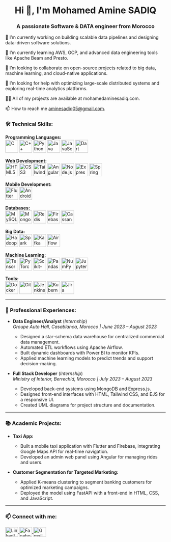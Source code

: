 <h1 align="center">Hi 👋, I'm Mohamed Amine SADIQ</h1> <h3 align="center">A passionate Software & DATA engineer from Morocco</h3>

🔭 I’m currently working on building scalable data pipelines and designing data-driven software solutions.

🌱 I’m currently learning AWS, GCP, and advanced data engineering tools like Apache Beam and Presto.

👯 I’m looking to collaborate on open-source projects related to big data, machine learning, and cloud-native applications.

🤝 I’m looking for help with optimizing large-scale distributed systems and exploring real-time analytics platforms.

👨‍💻 All of my projects are available at mohamedaminesadiq.com.

📫 How to reach me aminesadiq05@gmail.com.


<h3 align="left">🛠️ Technical Skills:</h3>
<p align="left">
  <strong>Programming Languages:</strong><br>
  <img src="https://cdn.jsdelivr.net/gh/devicons/devicon/icons/c/c-original.svg" alt="C" width="40" height="40"/>
  <img src="https://cdn.jsdelivr.net/gh/devicons/devicon/icons/cplusplus/cplusplus-original.svg" alt="C++" width="40" height="40"/>
  <img src="https://cdn.jsdelivr.net/gh/devicons/devicon/icons/python/python-original.svg" alt="Python" width="40" height="40"/>
  <img src="https://cdn.jsdelivr.net/gh/devicons/devicon/icons/java/java-original.svg" alt="Java" width="40" height="40"/>
  <img src="https://cdn.jsdelivr.net/gh/devicons/devicon/icons/javascript/javascript-original.svg" alt="JavaScript" width="40" height="40"/>
  <img src="https://cdn.jsdelivr.net/gh/devicons/devicon/icons/dart/dart-original.svg" alt="Dart" width="40" height="40"/>
</p>

<p align="left">
  <strong>Web Development:</strong><br>
  <img src="https://cdn.jsdelivr.net/gh/devicons/devicon/icons/html5/html5-original.svg" alt="HTML5" width="40" height="40"/>
  <img src="https://cdn.jsdelivr.net/gh/devicons/devicon/icons/css3/css3-original.svg" alt="CSS3" width="40" height="40"/>
  <img src="https://www.vectorlogo.zone/logos/tailwindcss/tailwindcss-icon.svg" alt="Tailwind CSS" width="40" height="40"/>
  <img src="https://angular.io/assets/images/logos/angular/angular.svg" alt="Angular" width="40" height="40"/>
  <img src="https://cdn.jsdelivr.net/gh/devicons/devicon/icons/nodejs/nodejs-original.svg" alt="Node.js" width="40" height="40"/>
  <img src="https://cdn.jsdelivr.net/gh/devicons/devicon/icons/express/express-original-wordmark.svg" alt="Express.js" width="40" height="40"/>
  <img src="https://www.vectorlogo.zone/logos/springio/springio-icon.svg" alt="Spring Boot" width="40" height="40"/>
</p>

<p align="left">
  <strong>Mobile Development:</strong><br>
  <img src="https://cdn.jsdelivr.net/gh/devicons/devicon/icons/flutter/flutter-original.svg" alt="Flutter" width="40" height="40"/>
  <img src="https://cdn.jsdelivr.net/gh/devicons/devicon/icons/android/android-original.svg" alt="Android" width="40" height="40"/>
</p>

<p align="left">
  <strong>Databases:</strong><br>
  <img src="https://cdn.jsdelivr.net/gh/devicons/devicon/icons/mysql/mysql-original-wordmark.svg" alt="MySQL" width="40" height="40"/>
  <img src="https://cdn.jsdelivr.net/gh/devicons/devicon/icons/mongodb/mongodb-original-wordmark.svg" alt="MongoDB" width="40" height="40"/>
  <img src="https://cdn.jsdelivr.net/gh/devicons/devicon/icons/redis/redis-original-wordmark.svg" alt="Redis" width="40" height="40"/>
  <img src="https://cdn.jsdelivr.net/gh/devicons/devicon/icons/firebase/firebase-plain-wordmark.svg" alt="Firebase" width="40" height="40"/>
  <img src="https://www.vectorlogo.zone/logos/apache_cassandra/apache_cassandra-icon.svg" alt="Cassandra" width="40" height="40"/>
</p>

<p align="left">
  <strong>Big Data:</strong><br>
  <img src="https://www.vectorlogo.zone/logos/apache_hadoop/apache_hadoop-icon.svg" alt="Hadoop" width="40" height="40"/>
  <img src="https://www.vectorlogo.zone/logos/apache_spark/apache_spark-icon.svg" alt="Spark" width="40" height="40"/>
  <img src="https://www.vectorlogo.zone/logos/apache_kafka/apache_kafka-icon.svg" alt="Kafka" width="40" height="40"/>
  <img src="https://icon.icepanel.io/Technology/svg/Apache-Airflow.svg" alt="Airflow" width="40" height="40"/>

</p>

<p align="left">
  <strong>Machine Learning:</strong><br>
  <img src="https://www.vectorlogo.zone/logos/tensorflow/tensorflow-icon.svg" alt="TensorFlow" width="40" height="40"/>
  <img src="https://www.vectorlogo.zone/logos/pytorch/pytorch-icon.svg" alt="PyTorch" width="40" height="40"/>
  <img src="https://upload.wikimedia.org/wikipedia/commons/0/05/Scikit_learn_logo_small.svg" alt="Scikit-learn" width="40" height="40"/>
  <img src="https://cdn.jsdelivr.net/gh/devicons/devicon/icons/pandas/pandas-original.svg" alt="Pandas" width="40" height="40"/>
  <img src="https://cdn.jsdelivr.net/gh/devicons/devicon/icons/numpy/numpy-original.svg" alt="NumPy" width="40" height="40"/>
  <img src="https://www.vectorlogo.zone/logos/jupyter/jupyter-icon.svg" alt="Jupyter" width="40" height="40"/>
</p>

<p align="left">
  <strong>Tools:</strong><br>
  <img src="https://cdn.jsdelivr.net/gh/devicons/devicon/icons/docker/docker-original-wordmark.svg" alt="Docker" width="40" height="40"/>
  <img src="https://cdn.jsdelivr.net/gh/devicons/devicon/icons/git/git-original.svg" alt="Git" width="40" height="40"/>
  <img src="https://www.vectorlogo.zone/logos/jenkins/jenkins-icon.svg" alt="Jenkins" width="40" height="40"/>
  <img src="https://www.vectorlogo.zone/logos/kubernetes/kubernetes-icon.svg" alt="Kubernetes" width="40" height="40"/>
  <img src="https://www.vectorlogo.zone/logos/atlassian_jira/atlassian_jira-icon.svg" alt="Jira" width="40" height="40"/>
</p>


---

<h3 align="left">📂 Professional Experiences:</h3>

- **Data Engineer/Analyst** (*Internship*)  
  <em>Groupe Auto Hall, Casablanca, Morocco | June 2023 – August 2023</em>  
  - Designed a star-schema data warehouse for centralized commercial data management.  
  - Automated ETL workflows using Apache Airflow.  
  - Built dynamic dashboards with Power BI to monitor KPIs.  
  - Applied machine learning models to predict trends and support decision-making.

- **Full Stack Developer** (*Internship*)  
  <em>Ministry of Interior, Berrechid, Morocco | July 2023 – August 2023</em>  
  - Developed back-end systems using MongoDB and Express.js.  
  - Designed front-end interfaces with HTML, Tailwind CSS, and EJS for a responsive UI.  
  - Created UML diagrams for project structure and documentation.

---

<h3 align="left">📚 Academic Projects:</h3>

- **Taxi App:**  
  - Built a mobile taxi application with Flutter and Firebase, integrating Google Maps API for real-time navigation.  
  - Developed an admin web panel using Angular for managing rides and users.

- **Customer Segmentation for Targeted Marketing:**  
  - Applied K-means clustering to segment banking customers for optimized marketing campaigns.  
  - Deployed the model using FastAPI with a front-end in HTML, CSS, and JavaScript.

---


<h3 align="left">📫 Connect with me:</h3>
<p align="left">
<a href="https://linkedin.com/in/sadiq-mohamed-amine-99536821a" target="blank">
  <img align="center" src="https://raw.githubusercontent.com/rahuldkjain/github-profile-readme-generator/master/src/images/icons/Social/linked-in-alt.svg" alt="LinkedIn" height="30" width="40" />
</a>
<a href="https://fb.com/amine.sadiq.714" target="blank">
  <img align="center" src="https://raw.githubusercontent.com/rahuldkjain/github-profile-readme-generator/master/src/images/icons/Social/facebook.svg" alt="Facebook" height="30" width="40" />
</a>
<a href="mailto:aminesadiq05@gmail.com" target="blank">
  <img align="center" src="https://www.vectorlogo.zone/logos/gmail/gmail-icon.svg" alt="Gmail" height="30" width="40" />
</a>
</p>



